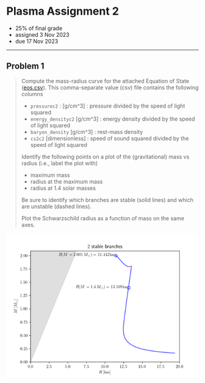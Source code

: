 # Plasma Assignment 2

  * 25% of final grade
  * assigned 3 Nov 2023
  * due 17 Nov 2023

---

## Problem 1

> Compute the mass-radius curve for the attached Equation of State ([eos.csv](eos.csv)).
> This comma-separate value (csv) file contains the following columns
> 
>   * `pressurec2` : [g/cm^3] : pressure divided by the speed of light squared
>   * `energy_densityc2` [g/cm^3] : energy density divided by the speed of light squared
>   * `baryon_density` [g/cm^3] : rest-mass density
>   * `cs2c2` [dimensionless] : speed of sound squared divided by the speed of light squared
> 
> Identify the following points on a plot of the (gravitational) mass vs radius (i.e., label the plot with)
> 
>   * maximum mass
>   * radius at the maximum mass
>   * radius at 1.4 solar masses
> 
> Be sure to identify which branches are stable (solid lines) and which are unstable (dashed lines).
> 
> Plot the Schwarzschild radius as a function of mass on the same axes.

<img src="plot.png">
